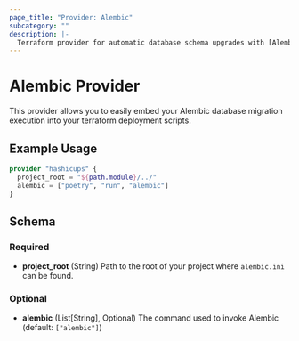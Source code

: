 ```yaml
---
page_title: "Provider: Alembic"
subcategory: ""
description: |-
  Terraform provider for automatic database schema upgrades with [Alembic](https://alembic.sqlalchemy.org/en/latest/).
---
```


# Alembic Provider

This provider allows you to easily embed your Alembic database migration execution
into your terraform deployment scripts.

## Example Usage

```terraform
provider "hashicups" {
  project_root = "${path.module}/../"
  alembic = ["poetry", "run", "alembic"]
}
```

## Schema

### Required

- **project_root** (String) Path to the root of your project where `alembic.ini` can be found.

### Optional

- **alembic** (List[String], Optional) The command used to invoke Alembic (default: `["alembic"]`)
